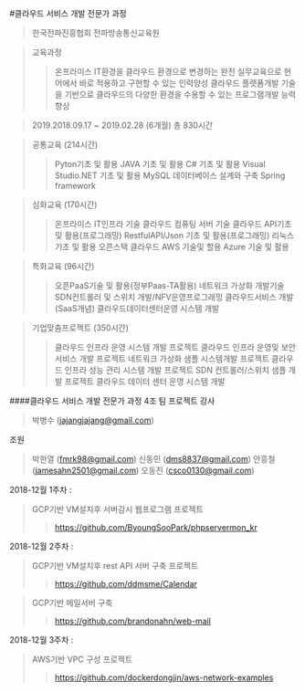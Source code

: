 #클라우드 서비스 개발 전문가 과정
>한국전파진흥협회 전파방송통신교육원

>교육과정
>> 온프라미스 IT환경을 클라우드 환경으로 변경하는 완전 실무교육으로 현어에서 바로 적용하고 구현할 수 있는 인력양성
>> 클라우드 플랫폼개발 기술을 기반으로 클라우드의 다양한 환경을 수용할 수 있는 프로그램개발 능력향상

>2019.2018.09.17 ~ 2019.02.28 (6개월) 총 830시간

>공통교육 (214시간)
>> Pyton기초 및 활용
>> JAVA 기초 및 활용
>> C# 기초 및 활용
>> Visual Studio.NET 기초 및 활용
>> MySQL 데이터베이스 설계와 구축
>> Spring framework

>심화교육 (170시간)
>> 온프라미스 IT인프라 기술
>> 클라우드 컴퓨팅 서버 기술
>> 클라우드 API기초 및 활용(프로그래밍)
>> RestfulAPI/Json 기초 및 활용(프로그래밍)
>> 리눅스 기초 및 활용
>> 오픈스택 클라우드
>> AWS 기술및 할용
>> Azure 기술 및 활용

>특화교육 (96시간)
>> 오픈PaaS기술 및 활용(정부Paas-TA활용)
>> 네트워크 가상화 개발기술
>> SDN컨트롤러 및 스위치 개발/NFV운영프로그래밍
>> 클라우드서비스 개발(SaaS개념)
>> 클라우드데이터센터운영 시스템 개발

>기업맞춤프로젝트 (350시간)
>> 클라우드 인프라 운영 시스템 개발 프로젝트
>> 클라우드 인프라 운영및 보안 서비스 개발 프로젝트
>> 네트워크 가상화 샘플 시스템개발 프로젝트
>> 클라우드 인프라 성능 관리 시스템 개발 프로젝트
>> SDN 컨트롤러/스위치 샘플 개발 프로젝트
>> 클라우드 데이터 센터 운영 시스템 개발


####클라우드 서비스 개발 전문가 과정 4조 팀 프로젝트
강사
>박병수 (jajangjajang@gmail.com)

조원
>박한열 (fmrk98@gmail.com)
>신동민 (dms8837@gmail.com)
>안흥철 (jamesahn2501@gmail.com)
>오동진 (csco0130@gmail.com)


2018-12월 1주차 : 
>GCP기반 VM설치후 서버감시 웹프로그램 프로젝트
>>https://github.com/ByoungSooPark/phpservermon_kr

2018-12월 2주차 : 
>GCP기반 VM설치후 rest API 서버 구축 프로젝트
>>https://github.com/ddmsme/Calendar

>GCP기반 메일서버 구축
>>https://github.com/brandonahn/web-mail

2018-12월 3주차 : 
>AWS기반 VPC 구성 프로젝트
>>https://github.com/dockerdongjin/aws-network-examples
